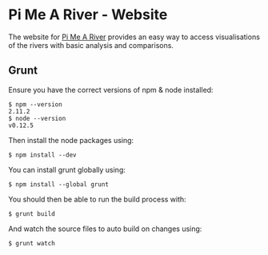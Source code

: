 # Pi Me A River - Website

The website for [Pi Me A River](http://pimeariver.com) provides an easy way to access visualisations of the rivers with basic analysis and comparisons.

## Grunt

Ensure you have the correct versions of npm & node installed:

```
$ npm --version
2.11.2
$ node --version
v0.12.5
```

Then install the node packages using:

```
$ npm install --dev
```

You can install grunt globally using:

```
$ npm install --global grunt
```

You should then be able to run the build process with:

```
$ grunt build
```

And watch the source files to auto build on changes using:

```
$ grunt watch
```

